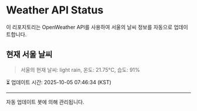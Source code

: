 
# Weather API Status

이 리포지토리는 OpenWeather API를 사용하여 서울의 날씨 정보를 자동으로 업데이트합니다.

## 현재 서울 날씨
> 서울의 현재 날씨: light rain, 온도: 21.75°C, 습도: 91%

⏳ 업데이트 시간: 2025-10-05 07:46:34 (KST)

---
자동 업데이트 봇에 의해 관리됩니다.
